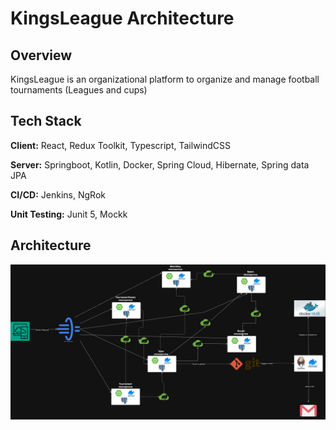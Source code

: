 # KingsLeague Architecture

## Overview

KingsLeague is an organizational platform to organize and manage football tournaments (Leagues and cups) 

## Tech Stack

**Client:** React, Redux Toolkit, Typescript, TailwindCSS

**Server:** Springboot, Kotlin, Docker, Spring Cloud, Hibernate, Spring data JPA

**CI/CD:** Jenkins, NgRok

**Unit Testing:** Junit 5, Mockk

## Architecture

![App architecture](./assets/KingsLeague.drawio%20(1).png)